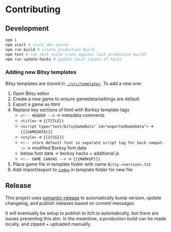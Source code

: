 # Contributing

## Development

```sh
npm i
npm start # start dev server
npm run build # create production build
npm test # run test suite (runs against last production build)
npm run update-hacks # update local copies of hacks
```

### Adding new Bitsy templates

Bitsy templates are stored in [`./src/template/`](./src/template). To add a new one:

1. Open Bitsy editor
2. Create a new game to ensure gamedata/settings are default
3. Export a game as html
4. Replace key sections of html with Borksy template tags
   - `<!-- HEADER -->` -> metadata comments
   - `<title>` -> `{{TITLE}}`
   - `<script type="text/bitsyGameData" id="exportedGameData">` -> `{{{GAMEDATA}}}`
   - `<style>` -> `{{{CSS}}}`
   - `<!-- store default font in separate script tag for back compat-->` -> modified Borksy font data
   - below font data -> borksy hacks + additional js
   - `<!-- GAME CANVAS -->` -> `{{{MARKUP}}}`
5. Place game file in template folder with name `Bitsy.<version>.txt`
6. Add import/export to [`index`](./src/template/index.js) in template folder for new file

## Release

This project uses [semantic-release](https://github.com/semantic-release/semantic-release) to automatically bump version, update changelog, and publish releases based on commit messages.

It will eventually be setup to publish to itch.io automatically, but there are issues preventing this atm. In the meantime, a production build can be made locally, and zipped + uploaded manually.

